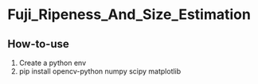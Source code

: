 # Fuji_Ripeness_And_Size_Estimation

## How-to-use

1. Create a python env
2. pip install opencv-python numpy scipy matplotlib
